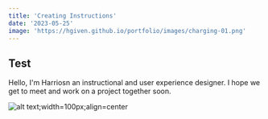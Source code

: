 ```yaml
---
title: 'Creating Instructions'
date: '2023-05-25'
image: 'https://hgiven.github.io/portfolio/images/charging-01.png'
---
```


## Test

Hello, I'm Harriosn an instructional and user experience designer. I hope we get to meet and work on a project together soon.

![alt text;width=100px;align=center](https://hgiven.github.io/portfolio/images/charging-01.png)